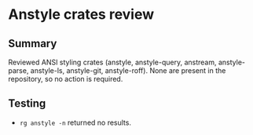 # Anstyle crates review

## Summary

Reviewed ANSI styling crates (anstyle, anstyle-query, anstream, anstyle-parse, anstyle-ls,
anstyle-git, anstyle-roff). None are present in the repository, so no action is required.

## Testing

- `rg anstyle -n` returned no results.
